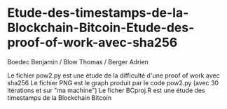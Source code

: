 # Etude-des-timestamps-de-la-Blockchain-Bitcoin-Etude-des-proof-of-work-avec-sha256

Boedec Benjamin / Blow Thomas / Berger Adrien


Le fichier pow2.py est une étude de la difficulté d'une proof of work avec sha256 
Le fichier PNG est le graph produit par le code pow2.py (avec 30 itérations et sur "ma machine")
Le ficher BCproj.R est une étude des timestamps de la Blockchain Bitcoin
